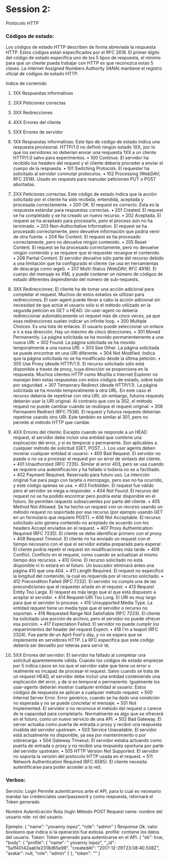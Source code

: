 # Session 2:

<em>Protocolo HTTP</em>

### Códigos de estado:

Los códigos de estado HTTP describen de forma abreviada la respuesta HTTP. Estos códigos están especificados por el RFC 2616.
El primer dígito del código de estado especifica uno de los 5 tipos de respuesta, el mínimo para que un cliente pueda trabajar con HTTP es que reconozca estas 5 clases. La Internet Assigned Numbers Authority (IANA) mantiene el registro oficial de códigos de estado HTTP.

Indice de contenido
1.	1XX Respuestas informativas
2.	2XX Peticiones correctas
3.	3XX Redirecciones
4.	4XX Errores del cliente
5.	5XX Errores de servidor

1. 1XX Respuestas informativas:
Este tipo de código de estado indica una respuesta provisional. HTTP/1.0 no definió ningún estado 1XX, por lo que los servidores no deberían enviar una respuesta 1XX a un cliente HTTP/1.0 salvo para experimentos.
•	100 Continue. El servidor ha recibido los headers del request y el cliente debería proceder a enviar el cuerpo de la respuesta.
•	101 Switching Protocols. El requester ha solicitado al servidor conmutar protocolos.
•	102 Processing (WebDAV; RFC 2518). Usado en requests para reanudar peticiones PUT o POST abortadas.

2. 2XX Peticiones correctas:
Este código de estado indica que la acción solicitada por el cliente ha sido recibida, entendida, aceptada y procesada correctamente.
•	200 OK. El request es correcto. Esta es la respuesta estándar para respuestas correctas.
•	201 Created. El request se ha completado y se ha creado un nuevo recurso.
•	202 Aceptada. El request se ha aceptado para procesarlo, pero el proceso aún no ha terminado.
•	203 Non-Authoritative Information. El request se ha procesado correctamente, pero devuelve información que podría venir de otra fuente.
•	204 No Content. El request se ha procesado correctamente, pero no devuelve ningún contenido.
•	205 Reset Content. El request se ha procesado correctamente, pero no devuelve ningún contenido y se requiere que el requester recargue el contenido.
•	206 Partial Content. El servidor devuelve sólo parte del recurso debido a una limitación que ha configurado el cliente (se usa en herramientas de descarga como wget).
•	207 Multi-Status (WebDAV; RFC 4918). El cuerpo del mensaje es XML y puede contener un número de códigos de estado diferentes dependiendo del número de sub-requests.

3. 3XX Redirecciones:
El cliente ha de tomar una acción adicional para completar el request. Muchos de estos estados se utilizan para redirecciones. El user-agent puede llevar a cabo la acción adicional sin necesidad de que actúe el usuario sólo si el método utilizado en la segunda petición es GET o HEAD. Un user-agent no debería redireccionar automáticamente un request más de cinco veces, ya que esas redirecciones suelen indicar un infinite loop.
•	300 Multiple Choices. Es una lista de enlaces. El usuario puede seleccionar un enlace e ir a esa dirección. Hay un máximo de cinco direcciones.
•	301 Moved Permanently. La página solicitada se ha movido permanentemente a una nueva URI.
•	302 Found. La página solicitada se ha movido temporalmente a una nueva URI.
•	303 See Other. La página solicitada se puede encontrar en una URI diferente.
•	304 Not Modified. Indica que la página solicitada no se ha modificado desde la última petición.
•	305 Use Proxy (desde HTTP/1.1). El recurso solicitado sólo está disponible a través de proxy, cuya dirección se proporciona en la respuesta. Muchos clientes HTTP como Mozilla o Internet Explorer no manejan bien estas respuestas con estos códigos de estado, sobre todo por seguridad.
•	307 Temporary Redirect (desde HTTP/1.1). La página solicitada se ha movido temporalmente a otra URL. En este caso el recurso debería de repetirse con otra URI, sin embargo, futuros requests deberán usar la URI original. Al contrario que con la 302, el método request no puede cambiar cuando se reubique el request original.
•	308 Permanent Redirect (RFC 7538). El request y futuros requests deberían repetirse usando otro URI. Este también es similar al 301, pero no permite al método HTTP que cambie.

4. 4XX Errores del cliente:
Excepto cuando se responde a un HEAD request, el servidor debe incluir una entidad que contiene una explicación del error, y si es temporal o permanente. Son aplicables a cualquier método de solicitud (GET, POST...). Los user agents deben mostrar cualquier entidad al usuario:
•	400 Bad Request. El servidor no puede o no va a procesar el request por un error de sintaxis del cliente.
•	401 Unauthorized (RFC 7235). Similar al error 403, pero se usa cuando se requiere una autentificación y ha fallado o todavía no se a facilitado.
•	402 Payment Required. Reservado para futuro uso. La intención original fue para pago con tarjeta o micropago, pero eso no ha ocurrido, y este código apenas se usa.
•	403 Forbidden. El request fue válido pero el servidor se niega a responder.
•	404 Not Found. El recurso del request no se ha podido encontrar pero podría estar disponible en el futuro. Se permiten requests subsecuentes por parte del cliente.
•	405 Method Not Allowed. Se ha hecho un request con un recurso usando un método request no soportado por ese recurso (por ejemplo usando GET en un formulario que requiere POST).
•	406 Not Acceptable. El recurso solicitado solo genera contenido no aceptado de acuerdo con los headers Accept enviados en el request.
•	407 Proxy Authentication Required (RFC 7235). El cliente se debe identificar primero con el proxy.
•	408 Request Timeout. El cliente no ha enviado un request con el tiempo necesario con el que el servidor estaba preparado para esperar. El cliente podría repetir el request sin modificaciones más tarde.
•	409 Conflict. Conflicto en el request, como cuando se actualizan al mismo tiempo dos recursos.
•	410 Gone. El recurso solicitado no está disponible ni lo estará en el futuro. Un buscador eliminará antes una página 410 que una 404.
•	411 Length Required. El request no especificó la longitud del contenido, la cual es requerida por el recurso solicitado.
•	412 Precondition Failed (RFC 7232). El servidor no cumple una de las precondiciones que el requester añade en el request.
•	413 Request Entity Too Large. El request es más largo que el que está dispuesto a aceptar el servidor.
•	414 Request-URI Too Long. El URI es muy largo para que el servidor lo procese.
•	415 Unsupported Media Type. La entidad request tiene un media type que el servidor o recurso no soportan.
•	416 Requested Range Not Satisfiable (RFC 7233). El cliente ha solicitado una porción de archivo, pero el servidor no puede ofrecer esa porción.
•	417 Expectation Failed. El servidor no puede cumplir los requerimientos del header del request Expect.
•	418 I'm a teapot (RFC 2324). Fue parte de un April Fool's day, y no se espera que se implemente en servidores HTTP. La RFC especifica que este código debería ser devuelto por teteras para servir té.

5. 5XX Errores del servidor:
El servidor ha fallado al completar una solicitud aparentemente válida. Cuando los códigos de estado empiezan por 5 indica casos en los que el servidor sabe que tiene un error o realmente es incapaz de procesar el request. Salvo cuando se trata de un request HEAD, el servidor debe incluir una entidad conteniendo una explicación del error, y de si es temporal o permanente. Igualmente los usar-agents deberán mostrar cualquier entidad al usuario. Estos códigos de respuesta se aplican a cualquier método request.
•	500 Internal Server Error. Error genérico, cuando se ha dado una condición no esperada y no se puede concretar el mensaje.
•	501 Not Implemented. El servidor o no reconoce el método del request o carece de la capacidad para completarlo. Normalmente es algo que se ofrecerá en el futuro, como un nuevo servicio de una API.
•	502 Bad Gateway. El server actuaba como puerta de entrada o proxy y recibió una respuesta inválida del servidor upstream.
•	503 Service Unavailable. El servidor está actualmente no disponible, ya sea por mantenimiento o por sobrecarga.
•	504 Gateway Timeout. El servidor estaba actuando como puerta de entrada o proxy y no recibió una respuesta oportuna por parte del servidor upstream.
•	505 HTTP Version Not Supported. El servidor no soporta la versión del protocolo HTTP usada en el request.
•	511 Network Authentication Required (RFC 6585). El cliente necesita autentificarse para poder acceder a la red.


### Verbos:

Servicio: Login
Permite autenticarnos ante el API, para lo cual es necesario mandar las credenciales user/password y como respuesta, retornará el Token generado.

Nombre 	Autenticación
Ruta	/login
Método 	POST
Request 	name: nombre del usuario
role: rol del usuario.

Ejemplo:
{
 "name": "yovanny lopez",
 "role": "admin"
}
Response	Ok: valor booleano que indica si la operación fue exitosa.
profile: contiene los datos del usuario.
Token: Token generado para autenticarse en el API.
{
 "ok": true,
 "body": {
 "profile": {
    "name": " yovanny lopez",
    "_id": "5a1f40142aab1e2318d65e98",
    "createdAt": "2017-12-29T23:08:40.508Z",
    "avatar": null,
    "role": "admin"
  }
},
   "token": "<Token>"
}

